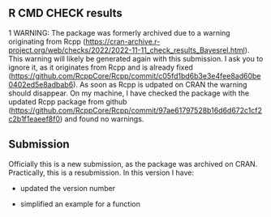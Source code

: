 

## R CMD CHECK results
1 WARNING:
The package was formerly archived due to a warning originating from Rcpp (https://cran-archive.r-project.org/web/checks/2022/2022-11-11_check_results_Bayesrel.html). This warning will likely be generated again with this submission. I ask you to ignore it, as it originates from Rcpp and is already fixed (https://github.com/RcppCore/Rcpp/commit/c05fd1bd6b3e3e4fee8ad60be0402ed5e8adbab6). As soon as Rcpp is udpated on CRAN the warning should disappear. On my machine, I have checked the package with the updated Rcpp package from github (https://github.com/RcppCore/Rcpp/commit/97ae61797528b16d6d672c1cf2c2b1f1eaeef8f0) and found no warnings. 

## Submission
Officially this is a new submission, as the package was archived on CRAN.
Practically, this is a resubmission. In this version I have:

* updated the version number

* simplified an example for a function


